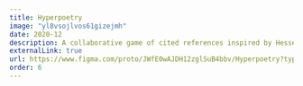 ```yaml
---
title: Hyperpoetry
image: "yl8vsojlvos61gizejmh"
date: 2020-12
description: A collaborative game of cited references inspired by Hesse's 'The Glass Bead Game.' Winner of 'Most Creative' at InterHackt 2020.
externalLink: true
url: https://www.figma.com/proto/JWfE0wAJDH12zglSuB4bbv/Hyperpoetry?type=design&node-id=72-4439&scaling=min-zoom&page-id=0%3A1&starting-point-node-id=72%3A4439
order: 6
---
```


